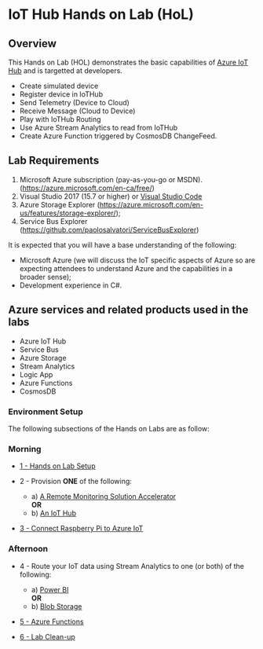 # IoT Hub Hands on Lab (HoL)

## Overview
This Hands on Lab (HOL) demonstrates the basic capabilities of [Azure IoT Hub](https://azure.microsoft.com/en-us/services/iot-hub/) and is targetted at developers.
- Create simulated device 
- Register device in IoTHub
- Send Telemetry (Device to Cloud)
- Receive Message (Cloud to Device)
- Play with IoTHub Routing
- Use Azure Stream Analytics to read from IoTHub
- Create Azure Function triggered by CosmosDB ChangeFeed.


## Lab Requirements

1. Microsoft Azure subscription (pay-as-you-go or MSDN). (https://azure.microsoft.com/en-ca/free/)
2. Visual Studio 2017 (15.7 or higher) or [Visual Studio Code](https://code.visualstudio.com/)
3. Azure Storage Explorer (https://azure.microsoft.com/en-us/features/storage-explorer/);
4. Service Bus Explorer (https://github.com/paolosalvatori/ServiceBusExplorer)

It is expected that you will have a base understanding of the following:
- Microsoft Azure (we will discuss the IoT specific aspects of Azure so are expecting attendees to understand Azure and the capabilities in a broader sense);
- Development experience in C#.

## Azure services and related products used in the labs
- Azure IoT Hub
- Service Bus
- Azure Storage
- Stream Analytics
- Logic App
- Azure Functions
- CosmosDB

### Environment Setup

The following subsections of the Hands on Labs are as follow: 

### Morning

 * [1 - Hands on Lab Setup](/HOL/IOTHubPiHackathon/1)

 * 2 - Provision **ONE** of the following:<br>
   * a) [A Remote Monitoring Solution Accelerator](/HOL/IOTHubPiHackathon/2) <BR>
   **OR**<br>
   * b) [An IoT Hub](/HOL/IOTHubPiHackathon/2b)<br>

 * [3 - Connect Raspberry Pi to Azure IoT](/HOL/IOTHubPiHackathon/3)

### Afternoon

 * 4 - Route your IoT data using Stream Analytics to one (or both) of the following:<br>
   * a) [Power BI](/HOL/IOTHubPiHackathon/StreamAnalytics)<BR>
   **OR**
   * b) [Blob Storage](/HOL/IOTHubPiHackathon/BlobStorage)

 * [5 - Azure Functions](/HOL/IOTHubPiHackathon/AzureFunction)
 
 * [6 - Lab Clean-up](/HOL/IOTHubPiHackathon/Cleanup)